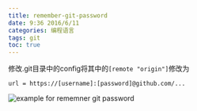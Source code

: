 ```yaml
---
title: remember-git-password
date: 9:36 2016/6/11
categories: 编程语言
tags: git
toc: true
---
```


修改.git目录中的config将其中的`[remote "origin"]`修改为

```
url = https://[username]:[password]@github.com/...
```

<!-- more -->

![example for rememner git password](remember_password.png)
